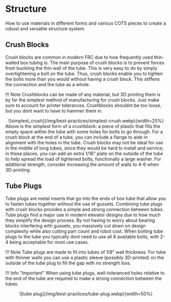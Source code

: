 # Structure

How to use materials in different forms and various COTS pieces to create a robust and versatile structure system.

## Crush Blocks

Crush blocks are common in modern FRC due to how frequently used thin-walled box tubing is. The main purpose of crush blocks is to prevent forces from buckling the thin wall of the tube. This is very easy to do by simply overtightening a bolt on the tube. Thus, crush blocks enable you to tighten the bolts more than you would without having a crush block. This stiffens the connection and the tube as a whole.

!!! Note
    Crushblocks can be made of any material, but 3D printing them is by far the simplest method of manufacturing for crush blocks. Just make sure to account for printer tolerances. Crushblocks shouldnt be too loose, but you dont want to have to hammer them in.

<center>![simplest_crush](/img/best-practices/simplest-crush.webp){width=25%}</center>
Above is the simplest form of a crushblock: a piece of plastic that fills the empty space within the tube with some holes for bolts to go through. For a crush block at the end of a tube, you can include a flange to aide in alignment with the holes in the tube. Crush blocks may not be ideal for use in the middle of long tubes, since they would be hard to install and service; in these places, you can add an extra 1/16" plate on the outside of the tube to help spread the load of tightened bolts, functionally a large washer. For additional strength, consider increasing the amount of walls to 4-6 when 3D-printing.  

## Tube Plugs

Tube plugs are metal inserts that go into the ends of box tube that allow you to fasten tubes together without the use of gussets. Combining tube plugs with crush blocks provides a simple and strong connection between tubes. Tube plugs find a major use in modern elevator designs due to how much they simplify the design process. By not having to worry about bearing blocks interfering with gussets, you massively cut down on design complexity while also cutting part count and robot cost. When bolting tube plugs to the tube you typically dont need to use all 8 available bolts, with 2-4 being acceptable for most use cases.

!!! Note
    Tube plugs are made to fit into tubes of 1/8" wall thickness. For tube with thinner walls you can use a plastic sleeve (possibly 3D-printed) on the outside of the tube plug to fill the gap with no strength loss.

!!! Info "Important"
    When using tube plugs, well-toleranced holes relative to the end of the tube are required to make a strong connection between the tubes.


<center>![tube plug](/img/best-practices/tube-plug.webp){width=50%}</center>

<br>

